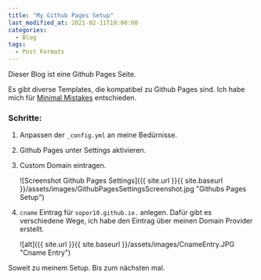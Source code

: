 ```yaml
---
title: "My Github Pages Setup"
last_modified_at: 2021-02-11T18:00:00
categories:
  - Blog
tags:
  - Post Formats
---
```


Dieser Blog ist eine Github Pages Seite.

Es gibt diverse Templates, die kompatibel zu Github Pages sind.
Ich habe mich für [Minimal Mistakes](https://github.com/mmistakes/mm-github-pages-starter) entschieden.

### Schritte:
1. Anpassen der `_config.yml` an meine Bedürnisse.
2. Github Pages unter Settings aktivieren.
3. Custom Domain eintragen.

   ![Screenshot Github Pages Settings]({{ site.url }}{{ site.baseurl }}/assets/images/GithubPagesSettingsScreenshot.jpg "Githubs Pages Setup")

4.  `cname` Eintrag für `sopor10.github.io.` anlegen.
    Dafür gibt es verschiedene Wege, ich habe den Eintrag über meinen Domain Provider erstellt. 
    
    ![alt]({{ site.url }}{{ site.baseurl }}/assets/images/CnameEntry.JPG "Cname Entry")


Soweit zu meinem Setup. 
Bis zum nächsten mal.